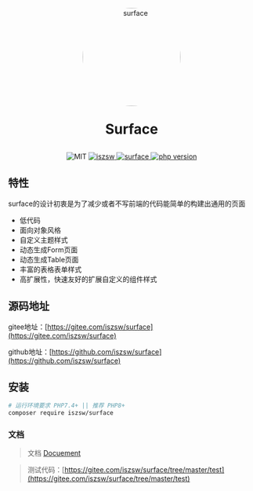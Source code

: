 <p align="center"><img src="https://z3.ax1x.com/2021/06/29/Rdtqde.png" alt="surface" width="200px" style="border-radius: 50%" /></p>
<h1 align="center" style="margin: 30px 0 30px; font-weight: bold;">
    Surface</h1>
<p align="center">
    <img src="https://img.shields.io/badge/License-MIT-yellow.svg" alt="MIT" />
  <a href="https://github.com/iszsw">
    <img src="https://img.shields.io/badge/Author-iszsw-blue.svg" alt="iszsw" />
  </a>
  <a href="https://packagist.org/packages/iszsw/surface">
    <img src="https://img.shields.io/packagist/v/iszsw/surface.svg" alt="surface" />
  </a>
  <a href="https://packagist.org/packages/iszsw/surface">
    <img src="https://img.shields.io/packagist/php-v/iszsw/surface.svg" alt="php version" />
  </a>
</p>

## 特性

surface的设计初衷是为了减少或者不写前端的代码能简单的构建出通用的页面

- 低代码
- 面向对象风格
- 自定义主题样式
- 动态生成Form页面
- 动态生成Table页面
- 丰富的表格表单样式
- 高扩展性，快速友好的扩展自定义的组件样式

## 源码地址

gitee地址：[https://gitee.com/iszsw/surface](https://gitee.com/iszsw/surface)

github地址：[https://github.com/iszsw/surface](https://github.com/iszsw/surface)


## 安装

```bash
# 运行环境要求 PHP7.4+ || 推荐 PHP8+
composer require iszsw/surface
```

### 文档

> 文档 [Docuement](Document.md)

> 测试代码：[https://gitee.com/iszsw/surface/tree/master/test](https://gitee.com/iszsw/surface/tree/master/test)
